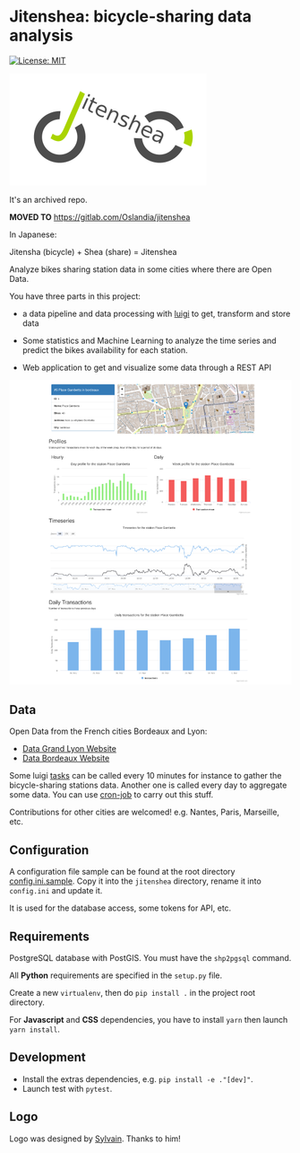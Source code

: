 # Jitenshea: bicycle-sharing data analysis

 [![License:
 MIT](https://img.shields.io/badge/License-MIT-yellow.svg)](https://opensource.org/licenses/MIT)

![logo](./images/jitenshea-logo.png)

It's an archived repo.

**MOVED TO** https://gitlab.com/Oslandia/jitenshea

In Japanese:

Jitensha (bicycle) + Shea (share) = Jitenshea

Analyze bikes sharing station data in some cities where there are Open Data.

You have three parts in this project:

* a data pipeline and data processing with [luigi](http://luigi.readthedocs.io/)
  to get, transform and store data

* Some statistics and Machine Learning to analyze the time series and predict the
  bikes availability for each station.

* Web application to get and visualize some data through a REST API

![screenshot](./images/webapp-screenshot.png)

## Data

Open Data from the French cities Bordeaux and Lyon:

* [Data Grand Lyon Website](https://data.grandlyon.com/equipements/station-vflov-disponibilitfs-temps-rfel/)
* [Data Bordeaux Website](https://data.bordeaux-metropole.fr/data.php?themes=10)

Some luigi [tasks](./jitenshea/tasks) can be called every 10 minutes for instance
to gather the bicycle-sharing stations data. Another one is called every day to
aggregate some data. You can use [cron-job](https://cron-job.org/en/) to carry
out this stuff.

Contributions for other cities are welcomed! e.g. Nantes, Paris, Marseille, etc.

## Configuration

A configuration file sample can be found at the root directory
[config.ini.sample](./config.ini.sample). Copy it into the `jitenshea` directory, 
rename it into `config.ini` and update it.

It is used for the database access, some tokens for API, etc.

## Requirements

PostgreSQL database with PostGIS. You must have the `shp2pgsql` command.

All **Python** requirements are specified in the `setup.py` file.

Create a new `virtualenv`, then do `pip install .` in the project root directory.

For **Javascript** and **CSS** dependencies, you have to install `yarn` then launch
`yarn install`.


## Development

* Install the extras dependencies, e.g. `pip install -e ."[dev]"`.
* Launch test with  `pytest`.

## Logo

Logo was designed by [Sylvain](https://github.com/sylvainbeo). Thanks to him!
